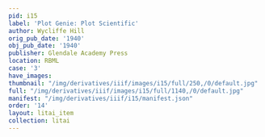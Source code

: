 ```yaml
---
pid: i15
label: 'Plot Genie: Plot Scientific'
author: Wycliffe Hill
orig_pub_date: '1940'
obj_pub_date: '1940'
publisher: Glendale Academy Press
location: RBML
case: '3'
have_images:
thumbnail: "/img/derivatives/iiif/images/i15/full/250,/0/default.jpg"
full: "/img/derivatives/iiif/images/i15/full/1140,/0/default.jpg"
manifest: "/img/derivatives/iiif/i15/manifest.json"
order: '14'
layout: litai_item
collection: litai
---
```

